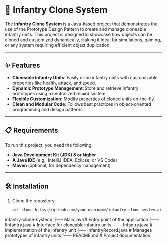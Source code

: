 # 🚀 Infantry Clone System

The **Infantry Clone System** is a Java-based project that demonstrates the use of the Prototype Design Pattern to create and manage cloneable infantry units. This project is designed to showcase how objects can be cloned and customized dynamically, making it ideal for simulations, gaming, or any system requiring efficient object duplication.

---

## ✨ Features

- **Cloneable Infantry Units**: Easily clone infantry units with customizable properties like health, attack, and speed.
- **Dynamic Prototype Management**: Store and retrieve infantry prototypes using a centralized record system.
- **Flexible Customization**: Modify properties of cloned units on-the-fly.
- **Clean and Modular Code**: Follows best practices in object-oriented programming and design patterns.

---

## 📋 Requirements

To run this project, you need the following:

- **Java Development Kit (JDK) 8 or higher**
- **A Java IDE** (e.g., IntelliJ IDEA, Eclipse, or VS Code)
- **Maven** (optional, for dependency management)

---

## 🛠️ Installation

1. Clone the repository:
   ```bash
   git clone https://github.com/your-username/infantry-clone-system.git


infantry-clone-system/
├── Main.java                # Entry point of the application
├── IInfantry.java           # Interface for cloneable infantry units
├── Infantry.java            # Implementation of the infantry unit
├── InfantryRecord.java      # Manages prototypes of infantry units
└── README.md                # Project documentation

